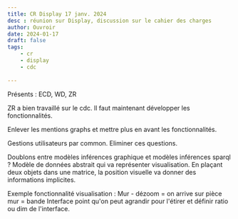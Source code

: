 ```yaml
---
title: CR Display 17 janv. 2024
desc : réunion sur Display, discussion sur le cahier des charges
author: Ouvroir
date: 2024-01-17
draft: false
tags:
    - cr
    - display
    - cdc
    
---
```

Présents : ECD, WD, ZR

ZR a bien travaillé sur le cdc. Il faut maintenant développer les fonctionnalités. 

Enlever les mentions graphs et mettre plus en avant les fonctionnalités. 

Gestions utilisateurs par common. Eliminer ces questions.

Doublons entre modèles inférences graphique et modèles inférences sparql ? Modèle de données abstrait qui va représenter visualisation. En plaçant deux objets dans une matrice, la position visuelle va donner des informations implicites. 

Exemple fonctionnalité visualisation : 
Mur - dézoom = on arrive sur pièce 
mur = bande 
Interface point qu'on peut agrandir pour l'étirer et définir ratio ou dim de l'interface. 